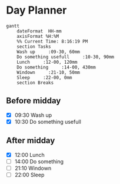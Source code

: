 # Day Planner
```mermaid
gantt
    dateFormat  HH-mm
    axisFormat %H:%M
    %% Current Time: 8:16:19 PM
    section Tasks
    Wash up     :09-30, 60mm
    Do something usefull     :10-30, 90mm
    Lunch     :12-00, 120mm
    Do something     :14-00, 430mm
    Windown     :21-10, 50mm
    Sleep     :22-00, 0mm
    section Breaks

```

## Before midday
- [x] 09:30 Wash up
- [x] 10:30 Do something usefull

## After midday
- [x] 12:00 Lunch
- [ ] 14:00 Do something
- [ ] 21:10 Windown
- [ ] 22:00 Sleep